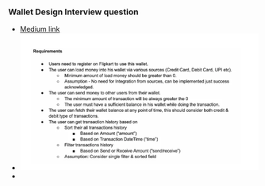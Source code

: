 ### Wallet Design Interview question
 * [Medium link](https://medium.com/@anmol15554/flipkart-interview-experience-for-sde-2-9b7fbfadbdf1)
 * ![Question problem](img.png)
 * 